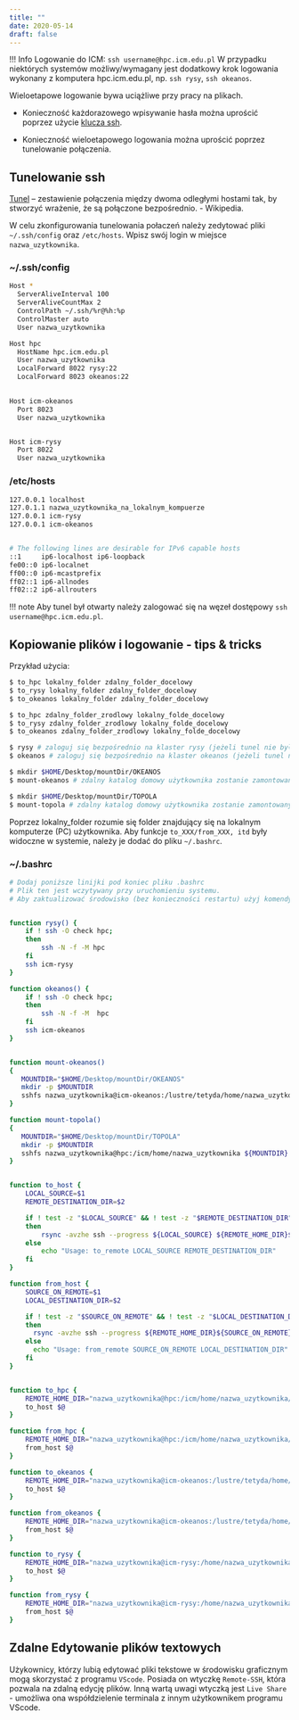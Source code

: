 ```yaml
---
title: ""
date: 2020-05-14
draft: false
--- 
```


!!! Info
    Logowanie do ICM: `ssh username@hpc.icm.edu.pl`
    W przypadku niektórych systemów możliwy/wymagany jest dodatkowy krok logowania wykonany z komputera hpc.icm.edu.pl, np. `ssh rysy`, `ssh okeanos`.

Wieloetapowe logowanie bywa uciążliwe przy pracy na plikach.

- Konieczność każdorazowego wpisywanie hasła można uprościć poprzez użycie [klucza ssh](ssh_intro.md).

- Konieczność wieloetapowego logowania można uprościć poprzez tunelowanie połączenia.

## Tunelowanie ssh

[Tunel](https://pl.wikipedia.org/wiki/Tunel_(informatyka)) – zestawienie połączenia między dwoma odległymi hostami tak, by stworzyć wrażenie, że są połączone bezpośrednio. - Wikipedia.

W celu zkonfigurowania tunelowania połaczeń należy zedytować pliki `~/.ssh/config` oraz `/etc/hosts`.
Wpisz swój login w miejsce `nazwa_uzytkownika`.

### ~/.ssh/config

```.sh
Host *
  ServerAliveInterval 100
  ServerAliveCountMax 2
  ControlPath ~/.ssh/%r@%h:%p
  ControlMaster auto
  User nazwa_uzytkownika

Host hpc
  HostName hpc.icm.edu.pl
  User nazwa_uzytkownika
  LocalForward 8022 rysy:22
  LocalForward 8023 okeanos:22
  

Host icm-okeanos
  Port 8023
  User nazwa_uzytkownika


Host icm-rysy
  Port 8022
  User nazwa_uzytkownika
```

### /etc/hosts

```.sh
127.0.0.1 localhost
127.0.1.1 nazwa_uzytkownika_na_lokalnym_kompuerze
127.0.0.1 icm-rysy
127.0.0.1 icm-okeanos


# The following lines are desirable for IPv6 capable hosts
::1     ip6-localhost ip6-loopback
fe00::0 ip6-localnet
ff00::0 ip6-mcastprefix
ff02::1 ip6-allnodes
ff02::2 ip6-allrouters
```

!!! note
    Aby tunel był otwarty należy zalogować się na węzeł dostępowy  `ssh username@hpc.icm.edu.pl`.

## Kopiowanie plików i logowanie - tips & tricks

Przykład użycia:

```.sh
$ to_hpc lokalny_folder zdalny_folder_docelowy
$ to_rysy lokalny_folder zdalny_folder_docelowy
$ to_okeanos lokalny_folder zdalny_folder_docelowy

$ to_hpc zdalny_folder_zrodlowy lokalny_folde_docelowy
$ to_rysy zdalny_folder_zrodlowy lokalny_folde_docelowy
$ to_okeanos zdalny_folder_zrodlowy lokalny_folde_docelowy

$ rysy # zaloguj się bezpośrednio na klaster rysy (jeżeli tunel nie był wcześniej otwarty, to funkcja zrobi to automatycznie).
$ okeanos # zaloguj się bezpośrednio na klaster okeanos (jeżeli tunel nie był wcześniej otwarty, to funkcja zrobi to automatycznie).

$ mkdir $HOME/Desktop/mountDir/OKEANOS
$ mount-okeanos # zdalny katalog domowy użytkownika zostanie zamontowany pod $HOME/Desktop/mountDir/OKEANOS

$ mkdir $HOME/Desktop/mountDir/TOPOLA
$ mount-topola # zdalny katalog domowy użytkownika zostanie zamontowany pod $HOME/Desktop/mountDir/TOPOLA
```

Poprzez lokalny_folder rozumie się folder znajdujący się na lokalnym komputerze (PC) użytkownika.
Aby funkcje `to_XXX/from_XXX, itd` były widoczne w systemie, należy je dodać do pliku `~/.bashrc`.

### ~/.bashrc

```.sh
# Dodaj poniższe linijki pod koniec pliku .bashrc
# Plik ten jest wczytywany przy uruchomieniu systemu.
# Aby zaktualizować środowisko (bez konieczności restartu) użyj komendy $source .bashrc


function rysy() {
    if ! ssh -O check hpc;
    then
        ssh -N -f -M hpc
    fi
    ssh icm-rysy
}

function okeanos() {
    if ! ssh -O check hpc;
    then
        ssh -N -f -M  hpc
    fi
    ssh icm-okeanos
}


function mount-okeanos()
{
   MOUNTDIR="$HOME/Desktop/mountDir/OKEANOS"
   mkdir -p $MOUNTDIR
   sshfs nazwa_uzytkownika@icm-okeanos:/lustre/tetyda/home/nazwa_uzytkownika ${MOUNTDIR}
}

function mount-topola()
{
   MOUNTDIR="$HOME/Desktop/mountDir/TOPOLA"
   mkdir -p $MOUNTDIR
   sshfs nazwa_uzytkownika@hpc:/icm/home/nazwa_uzytkownika ${MOUNTDIR}
}


function to_host {
    LOCAL_SOURCE=$1
    REMOTE_DESTINATION_DIR=$2

    if ! test -z "$LOCAL_SOURCE" && ! test -z "$REMOTE_DESTINATION_DIR"
    then
        rsync -avzhe ssh --progress ${LOCAL_SOURCE} ${REMOTE_HOME_DIR}${REMOTE_DESTINATION_DIR}
    else
        echo "Usage: to_remote LOCAL_SOURCE REMOTE_DESTINATION_DIR"
    fi
}

function from_host {
    SOURCE_ON_REMOTE=$1
    LOCAL_DESTINATION_DIR=$2

    if ! test -z "$SOURCE_ON_REMOTE" && ! test -z "$LOCAL_DESTINATION_DIR"
    then
      rsync -avzhe ssh --progress ${REMOTE_HOME_DIR}${SOURCE_ON_REMOTE} ${LOCAL_DESTINATION_DIR}
    else
      echo "Usage: from_remote SOURCE_ON_REMOTE LOCAL_DESTINATION_DIR"
    fi
}


function to_hpc {
    REMOTE_HOME_DIR="nazwa_uzytkownika@hpc:/icm/home/nazwa_uzytkownika/"
    to_host $@
}

function from_hpc {
    REMOTE_HOME_DIR="nazwa_uzytkownika@hpc:/icm/home/nazwa_uzytkownika/"
    from_host $@
}

function to_okeanos {
    REMOTE_HOME_DIR="nazwa_uzytkownika@icm-okeanos:/lustre/tetyda/home/nazwa_uzytkownika/"
    to_host $@
}

function from_okeanos {
    REMOTE_HOME_DIR="nazwa_uzytkownika@icm-okeanos:/lustre/tetyda/home/nazwa_uzytkownika/"
    from_host $@
}

function to_rysy {
    REMOTE_HOME_DIR="nazwa_uzytkownika@icm-rysy:/home/nazwa_uzytkownika/"
    to_host $@
}

function from_rysy {
    REMOTE_HOME_DIR="nazwa_uzytkownika@icm-rysy:/home/nazwa_uzytkownika/"
    from_host $@
}
```

## Zdalne Edytowanie plików textowych

Użykownicy, którzy lubią edytować pliki tekstowe w środowisku graficznym mogą skorzystać z programu `VScode`.
Posiada on wtyczkę `Remote-SSH`, która pozwala na zdalną edycję plików.
Inną wartą uwagi wtyczką jest `Live Share` - umożliwa ona współdzielenie terminala z innym użytkownikem programu VScode.
